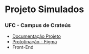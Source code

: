 # Projeto Simulados

### UFC - Campus de Crateús

* [Documentação Projeto](https://github.com/Elimar-Ximenes/documentacao-simulado-questoes-estagio)
* [Prototipação - Figma](https://www.figma.com/design/kVYg7JX7KrYDZhqQFVwnPS/Simulados-UFC?node-id=0-1&t=NGeh5oJPllepTxdA-1)
* Front-End

